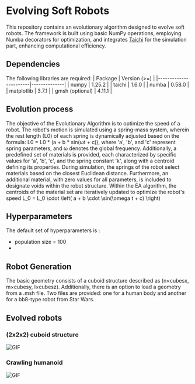 # Evolving Soft Robots

This repository contains an evolutionary algorithm designed to evolve soft robots. The framework is built using basic NumPy operations, employing Numba decorators for optimization, and integrates <a href="https://www.taichi-lang.org/">Taichi</a> for the simulation part, enhancing computational efficiency.

## Dependencies
The following libraries are required:
| Package               | Version (>=) |
|-----------------------|--------------|
| numpy                 | 1.25.2       |
| taichi                | 1.6.0        |
| numba                 | 0.58.0       |
| matplotlib            | 3.7.1        |
| gmsh (optional)       | 4.11.1       |

## Evolution process
The objective of the Evolutionary Algorithm is to optimize the speed of a robot. The robot's motion is simulated using a spring-mass system, wherein the rest length (L0) of each spring is dynamically adjusted based on the formula: L0 = L0 * (a + b * sin(ωt + c)), where 'a', 'b', and 'c' represent spring parameters, and ω denotes the global frequency. Additionally, a predefined set of materials is provided, each characterized by specific values for 'a', 'b', 'c', and the spring constant 'k', along with a centroid defining its properties. During simulation, the springs of the robot select materials based on the closest Euclidean distance. Furthermore, an additional material, with zero values for all parameters, is included to designate voids within the robot structure. Within the EA algorithm, the centroids of the material set are iteratively updated to optimize the robot's speed
L_0 = L_0 \cdot \left( a + b \cdot \sin(\omega t + c) \right)
## Hyperparameters
The default set of hyperparameters is :

- population size = 100 
-  

## Robot Generation
The basic geometry consists of a cuboid structure described as (n×cubesx, m×cubesy, l×cubesz). Additionally, there is an option to load a geometry from a .msh file. Two files are provided: one for a human body and another for a bb8-type robot from Star Wars.

## Evolved robots 

### (2x2x2) cuboid structure
![GIF](2x2.gif)

### Crawling humanoid
![GIF](human.gif)

